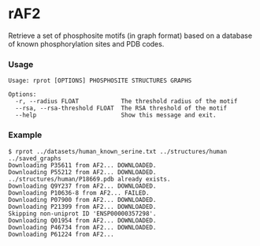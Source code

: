 # rAF2

Retrieve a set of phosphosite motifs (in graph format) based on a database of known phosphorylation sites and PDB codes. 

### Usage 

```
Usage: rprot [OPTIONS] PHOSPHOSITE STRUCTURES GRAPHS

Options:
  -r, --radius FLOAT            The threshold radius of the motif
  --rsa, --rsa-threshold FLOAT  The RSA threshold of the motif
  --help                        Show this message and exit.
```

### Example 

```
$ rprot ../datasets/human_known_serine.txt ../structures/human ../saved_graphs
Downloading P35611 from AF2... DOWNLOADED.
Downloading P55212 from AF2... DOWNLOADED.
../structures/human/P18669.pdb already exists.
Downloading Q9Y237 from AF2... DOWNLOADED.
Downloading P10636-8 from AF2... FAILED.
Downloading P07900 from AF2... DOWNLOADED.
Downloading P21399 from AF2... DOWNLOADED.
Skipping non-uniprot ID 'ENSP00000357298'.
Downloading Q01954 from AF2... DOWNLOADED.
Downloading P46734 from AF2... DOWNLOADED.
Downloading P61224 from AF2... 

```
